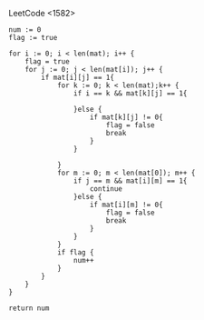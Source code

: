 LeetCode <1582>

	num := 0
	flag := true

	for i := 0; i < len(mat); i++ {
		flag = true
		for j := 0; j < len(mat[i]); j++ {
			if mat[i][j] == 1{
				for k := 0; k < len(mat);k++ {
					if i == k && mat[k][j] == 1{

					}else {
						if mat[k][j] != 0{
							flag = false
							break
						}
					}

				}
				for m := 0; m < len(mat[0]); m++ {
					if j == m && mat[i][m] == 1{
						continue
					}else {
						if mat[i][m] != 0{
							flag = false
							break
						}
					}
				}
				if flag {
					num++
				}
			}
		}
	}

	return num